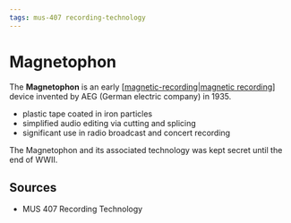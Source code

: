 ```yaml
---
tags: mus-407 recording-technology
---
```


# Magnetophon

The **Magnetophon** is an early [[magnetic-recording|magnetic recording]] device invented by AEG (German electric company) in 1935.

- plastic tape coated in iron particles
- simplified audio editing via cutting and splicing
- significant use in radio broadcast and concert recording

The Magnetophon and its associated technology was kept secret until the end of WWII.

## Sources

- MUS 407 Recording Technology

[//begin]: # "Autogenerated link references for markdown compatibility"
[magnetic-recording|magnetic recording]: magnetic-recording "Magnetic Recording"
[//end]: # "Autogenerated link references"